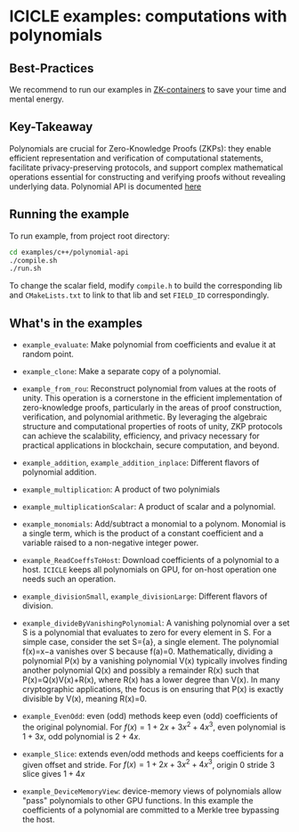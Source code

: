 # ICICLE examples: computations with polynomials

## Best-Practices

We recommend to run our examples in [ZK-containers](../../ZK-containers.md) to save your time and mental energy.

## Key-Takeaway

Polynomials are crucial for Zero-Knowledge Proofs (ZKPs): they enable efficient representation and verification of computational statements, facilitate privacy-preserving protocols, and support complex mathematical operations essential for constructing and verifying proofs without revealing underlying data. Polynomial API is documented [here](https://dev.ingonyama.com/icicle/polynomials/overview)

## Running the example

To run example, from project root directory:

```sh
cd examples/c++/polynomial-api
./compile.sh
./run.sh
```

To change the scalar field, modify `compile.h` to build the corresponding lib and `CMakeLists.txt` to link to that lib and set `FIELD_ID` correspondingly.

## What's in the examples

- `example_evaluate`: Make polynomial from coefficients and evalue it at random point.

- `example_clone`: Make a separate copy of a polynomial.

- `example_from_rou`: Reconstruct polynomial from values at the roots of unity. This operation is a cornerstone in the efficient implementation of zero-knowledge proofs, particularly in the areas of proof construction, verification, and polynomial arithmetic. By leveraging the algebraic structure and computational properties of roots of unity, ZKP protocols can achieve the scalability, efficiency, and privacy necessary for practical applications in blockchain, secure computation, and beyond.

- `example_addition`, `example_addition_inplace`: Different flavors of polynomial addition.

- `example_multiplication`: A product of two polynimials

- `example_multiplicationScalar`: A product of scalar and a polynomial.

- `example_monomials`: Add/subtract a monomial to a polynom. Monomial is a single term, which is the product of a constant coefficient and a variable raised to a non-negative integer power.

- `example_ReadCoeffsToHost`: Download coefficients of a polynomial to a host. `ICICLE` keeps all polynomials on GPU, for on-host operation one needs such an operation.

- `example_divisionSmall`, `example_divisionLarge`: Different flavors of division.

- `example_divideByVanishingPolynomial`: A vanishing polynomial over a set S is a polynomial that evaluates to zero for every element in S. For a simple case, consider the set S={a}, a single element. The polynomial f(x)=x−a vanishes over S because f(a)=0. Mathematically, dividing a polynomial P(x) by a vanishing polynomial V(x) typically involves finding another polynomial Q(x) and possibly a remainder R(x) such that P(x)=Q(x)V(x)+R(x), where R(x) has a lower degree than V(x). In many cryptographic applications, the focus is on ensuring that P(x) is exactly divisible by V(x), meaning R(x)=0.

- `example_EvenOdd`: even (odd) methods keep even (odd) coefficients of the original polynomial. For $f(x) = 1+2x+3x^2+4x^3$, even polynomial is $1+3x$, odd polynomial is $2+4x$.

- `example_Slice`: extends even/odd methods and keeps coefficients for a given offset and stride. For $f(x) = 1+2x+3x^2+4x^3$, origin 0 stride 3 slice gives $1+4x$

- `example_DeviceMemoryView`: device-memory views of polynomials allow "pass" polynomials to other GPU functions. In this example the coefficients of a polynomial are committed to a Merkle tree bypassing the host.
